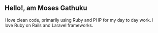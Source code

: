 ## Hello!, am Moses Gathuku 
I love clean code, primarily using Ruby and PHP for my day to day work. I love Ruby on Rails and Laravel frameworks.
